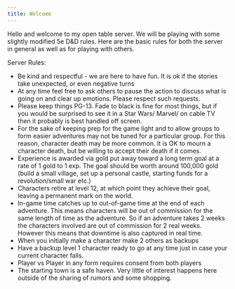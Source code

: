 ```yaml
---
title: Welcome
---
```


Hello and welcome to my open table server. We will be playing with some slightly modified 5e D&D rules. Here are the basic rules for both the server in general as well as for playing with others.

Server Rules:
- Be kind and respectful - we are here to have fun. It is ok if the stories take unexpected, or even negative turns
- At any time feel free to ask others to  pause the action to discuss what is going on and clear up emotions. Please respect such requests.
- Please keep things PG-13. Fade to black is fine for most things, but if you would be surprised to see it in a Star Wars/ Marvel/ on cable TV then it probably is best handled off screen.
- For the sake of keeping prep for the game light and to allow groups to form easier adventures may not be tuned for a particular group. For this reason, character death may be more common. It is OK to mourn a character death, but be willing to accept their death if it comes.
- Experience is awarded via gold put away toward a long term goal at a rate of 1 gold to 1 exp. The goal should be worth around 100,000 gold (build a small village, set up a personal castle, starting funds for a revolution/small war etc.)
- Characters retire at level 12, at which point they achieve their goal, leaving a permanent mark on the world.
- In-game time catches up to out-of-game time at the end of each adventure.  This means characters will be out of commission for the same length of time as the adventure. So if an adventure takes 2 weeks the characters involved are out of commission for 2 real weeks. However this means that downtime is also captured in real time.
- When you initially make a character make 2 others as backups
- Have a backup level 1 character ready to go at any time just in case your current character falls.
- Player vs Player in any form requires consent from both players
- The starting town is a safe haven. Very little of interest happens here outside of the sharing of rumors and some shopping.